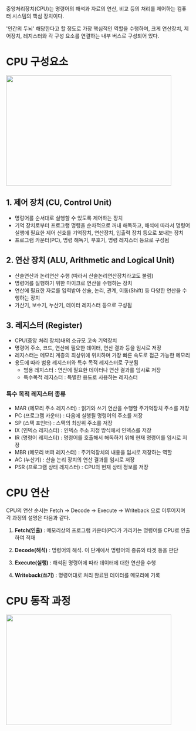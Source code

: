 중앙처리장치(CPU)는 명령어의 해석과 자료의 연산, 비교 등의 처리를 제어하는 컴퓨터 시스템의 핵심 장치이다.

'인간의 두뇌' 해당한다고 할 정도로 가장 핵심적인 역할을 수행하며, 크게 연산장치, 제어장치, 레지스터와 각 구성 요소를 연결하는 내부 버스로 구성되어 있다.

# CPU 구성요소

<img src="https://user-images.githubusercontent.com/101039161/211259306-501078cf-b64a-4d54-8965-9590bb598b51.png" width="450px" height="300px"></img>

## 1. 제어 장치 (CU, Control Unit)

- 명렁어를 순서대로 실행할 수 있도록 제어하는 장치
- 기억 장치로부터 프로그랭 명령을 순차적으로 꺼내 해독하고, 해석에 따라서 명령어 실행에 필요한 제어 신호를 기억장치, 연산장치, 입출력 장치 등으로 보내는 장치
- 프로그램 카운터(PC), 명령 해독기, 부호기, 명령 레지스터 등으로 구성됨

## 2. 연산 장치 (ALU, Arithmetic and Logical Unit)

- 산술연산과 논리연산 수행 (따라서 산술논리연산장치라고도 불림)
- 명령어를 실행하기 위한 마이크로 연산을 수행하는 장치
- 연산에 필요한 자료를 입력받아 산술, 논리, 관계, 이동(Shift) 등 다양한 연산을 수행하는 장치
- 가산기, 보수기, 누산기, 데이터 레지스터 등으로 구성됨

## 3. 레지스터 (Register)

- CPU(중앙 처리 장치)내의 소규모 고속 기억장치
- 명령어 주소, 코드, 연산에 필요한 데이터, 연산 결과 등을 임시로 저장
- 레지스터는 메모리 계층의 최상위에 위치하며 가장 빠른 속도로 접근 가능한 메모리
- 용도에 따라 범용 레지스터와 특수 목적 레지스터로 구분됨
  - 범용 레지스터 : 연산에 필요한 데이터나 연산 결과를 임시로 저장
  - 특수목적 레지스터 : 특별한 용도로 사용하는 레지스터

### **특수 목적 레지스터 종류**

- MAR (메모리 주소 레지스터) : 읽기와 쓰기 연산을 수행할 주기억장치 주소를 저장
- PC (프로그램 카운터) : 다음에 실행될 명령어의 주소를 저장
- SP (스택 포인터) : 스택의 최상위 주소를 저장
- IX (인덱스 레지스터) : 인덱스 주소 지정 방식에서 인덱스를 저장
- IR (명령어 레지스터) : 명령어를 호출해서 해독하기 위해 현재 명령어를 임시로 저장
- MBR (메모리 버퍼 레지스터) : 주기억장치의 내용을 임시로 저장하는 역할
- AC (누산기) : 산술 논리 장치의 연산 결과를 임시로 저장
- PSR (프로그램 상태 레지스터) : CPU의 현재 상태 정보를 저장


# CPU 연산 

CPU의 연산 순서는 Fetch -> Decode -> Execute -> Writeback 으로 이루어지며 각 과정의 설명은 다음과 같다.


1. **Fetch(인출)** : 메모리상의 프로그램 카운터(PC)가 가리키는 명령어를 CPU로 인출하여 적재

2. **Decode(해석)** : 명령어의 해석. 이 단계에서 명령어의 종류와 타겟 등을 판단

3. **Execute(실행)** : 해석된 명령어에 따라 데이터에 대한 연산을 수행

4. **Writeback(쓰기)** : 명령어대로 처리 완료된 데이터를 메모리에 기록

# CPU 동작 과정

<img src="https://user-images.githubusercontent.com/101039161/211699532-665cdbf7-a98c-45b6-8ea7-2777a77487ca.png" width="450px" height="300px"></img>
